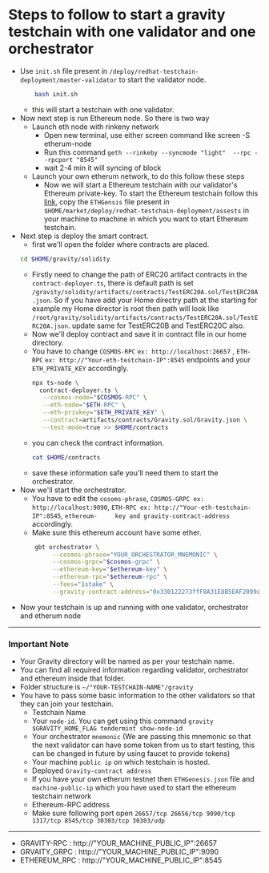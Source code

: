 # Steps to follow to start a gravity testchain with one validator and one orchestrator
- Use ```init.sh``` file present in ```/deploy/redhat-testchain-deployment/master-validator``` to start the validator node.
    ```bash
        bash init.sh
    ```
    - this will start a testchain with one validator.
- Now next step is run Ethereum node. So there is two way 
    - Launch eth node with rinkeny network
        -  Open new terminal, use either screen command  like screen -S etherum-node
        -  Run this command `geth --rinkeby --syncmode "light"  --rpc --rpcport "8545"` 
        -  wait 2-4 min it will syncing of block
    - Launch your own etherum network, to do this follow these steps 
        - Now we will start a Ethereum testchain with our validator's Ethereum private-key. To start the Ethereum testchain follow this [link](https://github.com/sunnyk56/market/blob/ONET-65/deploy/redhat-testchain-deployment/start-ethereum-testchain.md), copy the ```ETHGensis``` file present in ```$HOME/market/deploy/redhat-testchain-deployment/assests``` in your machine to machine in which you want to start Ethereum testchain.
- Next step is deploy the smart contract.
    - first we'll open the folder where contracts are placed.
    ```bash
    cd $HOME/gravity/solidity
    ```
    - Firstly need to change the path of ERC20 artifact contracts in the `contract-deployer.ts`, there is default path is set                                           `/gravity/solidity/artifacts/contracts/TestERC20A.sol/TestERC20A.json`. So if you have add your Home directry path at the starting for example my Home           director is root then path will look like `/root/gravity/solidity/artifacts/contracts/TestERC20A.sol/TestERC20A.json`. update same for TestERC20B and             TestERC20C also.
    - Now we'll deploy contract and save it in contract file in our home directory.
    - You have to change ```COSMOS-RPC``` ```ex: http://localhost:26657``` , ```ETH-RPC``` ```ex: http://"Your-eth-testchain-IP":8545``` endpoints and your             ```ETH_PRIVATE_KEY``` accordingly.
      ```bash
      npx ts-node \
        contract-deployer.ts \
         --cosmos-node="$COSMOS-RPC" \
         --eth-node="$ETH-RPC" \
         --eth-privkey="$ETH_PRIVATE_KEY" \
         --contract=artifacts/contracts/Gravity.sol/Gravity.json \
         --test-mode=true >> $HOME/contracts
        ```
    - you can check the contract information.
        ```bash
        cat $HOME/contracts
        ```
    - save these information safe you'll need them to start the orchestrator.
- Now we'll start the orchestrator.
    - You have to edit the ```cosoms-phrase```, ```COSMOS-GRPC ex: http://localhost:9090```, ```ETH-RPC ex: http://"Your-eth-testchain-IP":8545```, ```ethereum-     key and gravity-contract-address``` accordingly.
    - Make sure this ethereum account have some ether.
    ```bash
        gbt orchestrator \
             --cosmos-phrase="YOUR_ORCHESTRATOR_MNEMONIC" \
             --cosmos-grpc="$cosmos-grpc" \
             --ethereum-key="$ethereum-key" \
             --ethereum-rpc="$ethereum-rpc" \
             --fees="1stake" \
             --gravity-contract-address="0x330122273ffF8A31E8B5EAF2099cbFF881c9eEB7"
     ```
- Now your testchain is up and running with one validator, orchestrator and etherum node

---
### Important Note
- Your Gravity directory will be named as per your testchain name.
- You can find  all required information regarding validator, orchestrator and ethereum inside that folder.
- Folder structure is ```~/"YOUR-TESTCHAIN-NAME"/gravity```
- You have to pass some basic information to the other validators so that they can join your testchain.
  - Testchain Name
  - Your ```node-id```. You can get using this command `gravity $GRAVITY_HOME_FLAG tendermint show-node-id`
  - Your orchestrator ```mnemonic``` (We are passing this mnemonic so that the next validator can have some token from us to start testing, this can be changed in future by using faucet to provide tokens)
  - Your machine ```public ip``` on which testchain is hosted.
  - Deployed ```Gravity-contract address```
  - If you have your own etherum testnet then ```ETHGenesis.json``` file and ```machine-public-ip``` which you have used to start the ethereum testchain network
  - Ethereum-RPC address
  - Make sure following port open `26657/tcp 26656/tcp 9090/tcp 1317/tcp 8545/tcp 30303/tcp 30303/udp`

---
- GRAVITY-RPC : http://"YOUR_MACHINE_PUBLIC_IP":26657
- GRVAITY_GRPC : http://"YOUR_MACHINE_PUBLIC_IP":9090
- ETHEREUM_RPC : http://"YOUR_MACHINE_PUBLIC_IP":8545
